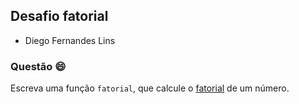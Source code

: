 ## Desafio fatorial

- Diego Fernandes Lins

### Questão 😄

Escreva uma função `fatorial`, que calcule o [fatorial](https://pt.wikipedia.org/wiki/fatorial) de um número.
